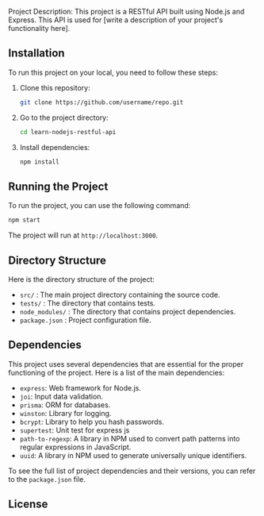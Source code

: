 
Project Description: This project is a RESTful API built using Node.js and Express. This API is used for [write a description of your project's functionality here].


## Installation


To run this project on your local, you need to follow these steps:


1. Clone this repository:


   ```bash
   git clone https://github.com/username/repo.git
   ```


2. Go to the project directory:


   ```bash
   cd learn-nodejs-restful-api
   ```


3. Install dependencies:


   ```bash
   npm install
   ```


## Running the Project


To run the project, you can use the following command:


```bash
npm start
```


The project will run at `http://localhost:3000`.


## Directory Structure


Here is the directory structure of the project:


- `src/` : The main project directory containing the source code.
- `tests/` : The directory that contains tests.
- `node_modules/` : The directory that contains project dependencies.
- `package.json` : Project configuration file.


## Dependencies


This project uses several dependencies that are essential for the proper functioning of the project. Here is a list of the main dependencies:


- `express`: Web framework for Node.js.
- `joi`: Input data validation.
- `prisma`: ORM for databases.
- `winston`: Library for logging.
- `bcrypt`: Library to help you hash passwords.
- `supertest`: Unit test for express js
- `path-to-regexp`: A library in NPM used to convert path patterns into regular expressions in JavaScript.
- `uuid`: A library in NPM used to generate universally unique identifiers.


To see the full list of project dependencies and their versions, you can refer to the `package.json` file.


## License


